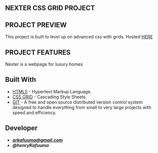 ## NEXTER CSS GRID PROJECT

## PROJECT PREVIEW
This project is built to level up on advanced css with grids.
Hosted [HERE](https://kafuuma.github.io/NEXTER-MASTER-CSS-GRIDS/)

## PROJECT FEATURES

Nexter is a webpage for luxury homes

## Built With

* [HTML5](https://www.w3.org/html/) - Hypertext Markup Language.
* [CSS GRID](https://www.w3.org/Style/CSS/Overview.en.html) - Cascading Style Sheets.
* [GIT](https://git-scm.com/) - A free and open source distributed version control system designed to handle everything from small to very large projects with speed and efficiency.

## Developer
- _**arkafuuma@gmail.com**_
- _**@henryKafuuma**_

